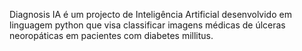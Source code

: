 Diagnosis IA é um projecto de Inteligência Artificial desenvolvido em linguagem python que visa 
classificar imagens médicas de úlceras neoropáticas em pacientes com diabetes millitus.

<!---
tecnoeliteproject/tecnoeliteproject is a ✨ special ✨ repository because its `README.md` (this file) appears on your GitHub profile.
You can click the Preview link to take a look at your changes.
--->
